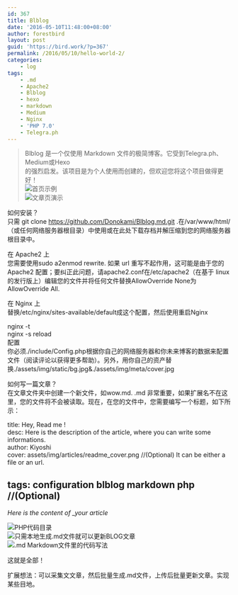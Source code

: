```yaml
---
id: 367
title: Blblog
date: '2016-05-10T11:48:00+08:00'
author: forestbird
layout: post
guid: 'https://bird.work/?p=367'
permalink: /2016/05/10/hello-world-2/
categories:
    - log
tags:
    - .md
    - Apache2
    - Blblog
    - hexo
    - markdown
    - Medium
    - Nginx
    - 'PHP 7.0'
    - Telegra.ph
---
```


> Blblog 是一个仅使用 Markdown 文件的极简博客。它受到Telegra.ph、Medium或Hexo  
> 的强烈启发。该项目是为个人使用而创建的，但欢迎您将这个项目做得更好！  
> ![首页示例](https://s3.bmp.ovh/imgs/2021/08/a4f81e2c12e495b9.jpg "首页示例")  
> ![文章页演示](https://s3.bmp.ovh/imgs/2021/08/92f13ded10a25a9d.jpg "文章页演示")

如何安装？  
只需 git clone <https://github.com/Donokami/Blblog.md.git> .在/var/www/html/（或任何网络服务器根目录）中使用或在此处下载存档并解压缩到您的网络服务器根目录中。

在 Apache2 上  
您需要使用sudo a2enmod rewrite. 如果 url 重写不起作用，这可能是由于您的 Apache2 配置；要纠正此问题，请apache2.conf在/etc/apache2（在基于 linux 的发行版上）编辑您的文件并将任何文件替换AllowOverride None为AllowOverride All.

在 Nginx 上  
替换/etc/nginx/sites-available/default成这个配置，然后使用重启Nginx

nginx -t  
nginx -s reload  
配置  
你必须./include/Config.php根据你自己的网络服务器和你未来博客的数据来配置文件（阅读评论以获得更多帮助）。另外，用你自己的资产替换./assets/img/static/bg.jpg&amp;./assets/img/meta/cover.jpg

如何写一篇文章？  
在文章文件夹中创建一个新文件，如wow.md. .md 非常重要，如果扩展名不在这里，您的文件将不会被读取。现在，在您的文件中，您需要编写一个标题，如下所示：

title: Hey, Read me !  
desc: Here is the description of the article, where you can write some informations.  
author: Kiyoshi  
cover: assets/img/articles/readme\_cover.png //(Optional) It can be either a file or an url.

## tags: configuration blblog markdown php //(Optional)

*Here is the content of \_your article*

![PHP代码目录](https://s3.bmp.ovh/imgs/2021/08/da7fca7fde5f6d12.jpg "PHP代码目录")  
![只需本地生成.md文件就可以更新BLOG文章](https://s3.bmp.ovh/imgs/2021/08/7f93fed1cc9f5bc4.jpg "只需本地生成.md文件就可以更新BLOG文章")  
![.md Markdown文件里的代码写法](https://s3.bmp.ovh/imgs/2021/08/5507fc1b20e40a7d.jpg ".md Markdown文件里的代码写法")

这就是全部！

扩展想法：可以采集文文章，然后批量生成.md文件，上传后批量更新文章。实现某些目地。